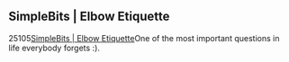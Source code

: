 <article><h2>SimpleBits &#124; Elbow Etiquette</h2><time><span class="day">2</span><span class="month">5</span><span class="year">105</span></time><a href="http://www.simplebits.com/notebook/2005/04/18/elbow.html">SimpleBits | Elbow Etiquette</a>One of the most important questions in life everybody forgets :).</article>